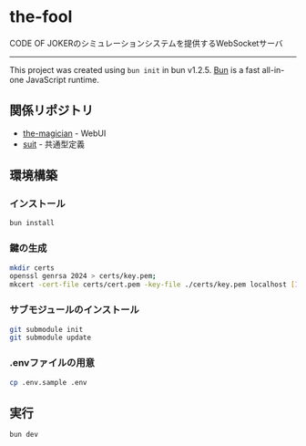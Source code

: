 # the-fool

CODE OF JOKERのシミュレーションシステムを提供するWebSocketサーバ

---

This project was created using `bun init` in bun v1.2.5. [Bun](https://bun.sh) is a fast all-in-one JavaScript runtime.

## 関係リポジトリ
- [the-magician](https://github.com/sweshelo/the-magician) - WebUI
- [suit](https://github.com/sweshelo/suit) - 共通型定義

## 環境構築

### インストール

```bash
bun install
```

### 鍵の生成

```bash
mkdir certs
openssl genrsa 2024 > certs/key.pem;
mkcert -cert-file certs/cert.pem -key-file ./certs/key.pem localhost [IPアドレス];
```

### サブモジュールのインストール

```bash
git submodule init
git submodule update
```

### .envファイルの用意

```bash
cp .env.sample .env
```

## 実行

```bash
bun dev
```
